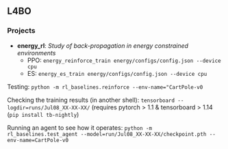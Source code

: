 ## L4BO

### Projects

- **energy_rl**: *Study of back-propagation in energy constrained environments*
  - PPO: `energy_reinforce_train energy/configs/config.json --device cpu`
  - ES: `energy_es_train energy/configs/config.json --device cpu`



Testing: `python -m rl_baselines.reinforce --env-name="CartPole-v0`

Checking the training results (in another shell): `tensorboard --logdir=runs/Jul08_XX-XX-XX/` (requires pytorch > 1.1 & tensorboard > 1.14 (`pip install tb-nightly`)

Running an agent to see how it operates: `python -m rl_baselines.test_agent --model=run/Jul08_XX-XX-XX/checkpoint.pth --env-name=CartPole-v0`
